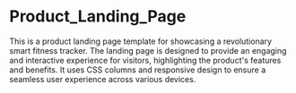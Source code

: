 # Product_Landing_Page
This is a product landing page template for showcasing a revolutionary smart fitness tracker. The landing page is designed to provide an engaging and interactive experience for visitors, highlighting the product's features and benefits. It uses CSS columns and responsive design to ensure a seamless user experience across various devices.
